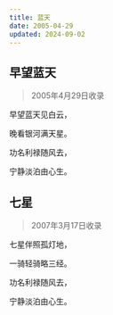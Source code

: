 ```yaml
---
title: 蓝天
date: 2005-04-29
updated: 2024-09-02
---
```


## 早望蓝天 ##

> 2005年4月29日收录

早望蓝天见白云，

晚看银河满天星。

功名利禄随风去，

宁静淡泊由心生。

## 七星 ##

> 2007年3月17日收录

七星伴照孤灯地，

一骑轻骑略三经。

功名利禄随风去，

宁静淡泊由心生。